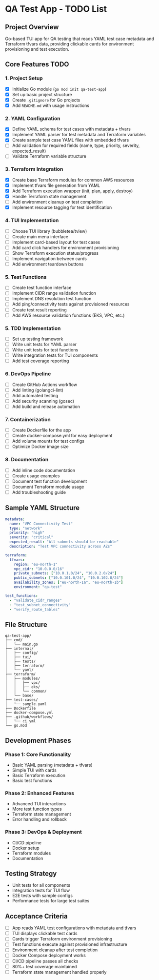 # QA Test App - TODO List

## Project Overview
Go-based TUI app for QA testing that reads YAML test case metadata and Terraform tfvars data, providing clickable cards for environment provisioning and test execution.

## Core Features TODO

### 1. Project Setup
- [x] Initialize Go module (`go mod init qa-test-app`)
- [x] Set up basic project structure
- [x] Create `.gitignore` for Go projects
- [x] Add `README.md` with usage instructions

### 2. YAML Configuration
- [x] Define YAML schema for test cases with metadata + tfvars
- [x] Implement YAML parser for test metadata and Terraform variables
- [x] Create sample test case YAML files with embedded tfvars
- [ ] Add validation for required fields (name, type, priority, severity, expected_result)
- [ ] Validate Terraform variable structure

### 3. Terraform Integration
- [x] Create base Terraform modules for common AWS resources
- [x] Implement tfvars file generation from YAML
- [x] Add Terraform execution wrapper (init, plan, apply, destroy)
- [x] Handle Terraform state management
- [ ] Add environment cleanup on test completion
- [x] Implement resource tagging for test identification

### 4. TUI Implementation
- [ ] Choose TUI library (bubbletea/tview)
- [ ] Create main menu interface
- [ ] Implement card-based layout for test cases
- [ ] Add card click handlers for environment provisioning
- [ ] Show Terraform execution status/progress
- [ ] Implement navigation between cards
- [ ] Add environment teardown buttons

### 5. Test Functions
- [ ] Create test function interface
- [ ] Implement CIDR range validation function
- [ ] Implement DNS resolution test function
- [ ] Add ping/connectivity tests against provisioned resources
- [ ] Create test result reporting
- [ ] Add AWS resource validation functions (EKS, VPC, etc.)

### 5. TDD Implementation
- [ ] Set up testing framework
- [ ] Write unit tests for YAML parser
- [ ] Write unit tests for test functions
- [ ] Write integration tests for TUI components
- [ ] Add test coverage reporting

### 6. DevOps Pipeline
- [ ] Create GitHub Actions workflow
- [ ] Add linting (golangci-lint)
- [ ] Add automated testing
- [ ] Add security scanning (gosec)
- [ ] Add build and release automation

### 7. Containerization
- [ ] Create Dockerfile for the app
- [ ] Create docker-compose.yml for easy deployment
- [ ] Add volume mounts for test configs
- [ ] Optimize Docker image size

### 8. Documentation
- [ ] Add inline code documentation
- [ ] Create usage examples
- [ ] Document test function development
- [ ] Document Terraform module usage
- [ ] Add troubleshooting guide

## Sample YAML Structure
```yaml
metadata:
  name: "VPC Connectivity Test"
  type: "network"
  priority: "high"
  severity: "critical"
  expected_result: "All subnets should be reachable"
  description: "Test VPC connectivity across AZs"

terraform:
  tfvars:
    region: "eu-north-1"
    vpc_cidr: "10.0.0.0/16"
    private_subnets: ["10.0.1.0/24", "10.0.2.0/24"]
    public_subnets: ["10.0.101.0/24", "10.0.102.0/24"]
    availability_zones: ["eu-north-1a", "eu-north-1b"]
    environment: "qa-test"

test_functions:
  - "validate_cidr_ranges"
  - "test_subnet_connectivity"
  - "verify_route_tables"
```

## File Structure
```
qa-test-app/
├── cmd/
│   └── main.go
├── internal/
│   ├── config/
│   ├── tui/
│   ├── tests/
│   ├── terraform/
│   └── yaml/
├── terraform/
│   ├── modules/
│   │   ├── vpc/
│   │   ├── eks/
│   │   └── common/
│   └── base/
├── test-cases/
│   └── sample.yaml
├── Dockerfile
├── docker-compose.yml
├── .github/workflows/
│   └── ci.yml
└── go.mod
```

## Development Phases

### Phase 1: Core Functionality
- Basic YAML parsing (metadata + tfvars)
- Simple TUI with cards
- Basic Terraform execution
- Basic test functions

### Phase 2: Enhanced Features
- Advanced TUI interactions
- More test function types
- Terraform state management
- Error handling and rollback

### Phase 3: DevOps & Deployment
- CI/CD pipeline
- Docker setup
- Terraform modules
- Documentation

## Testing Strategy
- Unit tests for all components
- Integration tests for TUI flow
- E2E tests with sample configs
- Performance tests for large test suites

## Acceptance Criteria
- [ ] App reads YAML test configurations with metadata and tfvars
- [ ] TUI displays clickable test cards
- [ ] Cards trigger Terraform environment provisioning
- [ ] Test functions execute against provisioned infrastructure
- [ ] Environment cleanup after test completion
- [ ] Docker Compose deployment works
- [ ] CI/CD pipeline passes all checks
- [ ] 80%+ test coverage maintained
- [ ] Terraform state management handled properly

